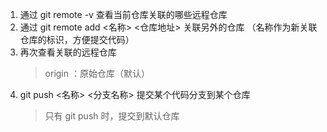 1. 通过  git remote -v 查看当前仓库关联的哪些远程仓库
2. 通过  git remote add <名称> <仓库地址> 关联另外的仓库 （名称作为新关联仓库的标识，方便提交代码）
3. 再次查看关联的远程仓库  
    > origin ：原始仓库（默认）
4. git push <名称> <分支名称> 提交某个代码分支到某个仓库
    >只有 git push  时，提交到默认仓库
